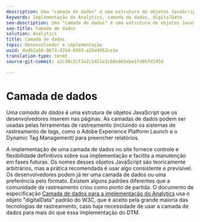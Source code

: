 ```yaml
---
description: Uma "camada de dados" é uma estrutura de objetos JavaScript que os desenvolvedores inserem nas páginas.
keywords: Implementação do Analytics, camada de dados, digitalData
seo-description: Uma "camada de dados" é uma estrutura de objetos JavaScript que os desenvolvedores inserem nas páginas. As camadas de dados podem ser usadas pelas ferramentas de rastreamento (incluindo sistemas de Tag Management como Dynamic Tag Management) para preencher relatórios.
seo-title: Camada de dados
solution: Analytics
title: Camada de dados
topic: Desenvolvedor e implementação
uuid: dedb2a50-06f3-4354-8993-a25d4952ce1e
translation-type: tm+mt
source-git-commit: a2c38c2cf3a2c1451e2c60e003ebe1fa9bfd145d

---
```



# Camada de dados

Uma _camada de dados_ é uma estrutura de objetos JavaScript que os desenvolvedores inserem nas páginas. As camadas de dados podem ser usadas pelas ferramentas de rastreamento (incluindo os sistemas de rastreamento de tags, como o Adobe Experience Platform Launch e o Dynamic Tag Management) para preencher relatórios.

A implementação de uma camada de dados no site fornece controle e flexibilidade definitivos sobre sua implementação e facilita a manutenção em fases futuras. Os nomes desses objetos JavaScript são teoricamente arbitrários, mas a prática recomendada é usar algo consistente e previsível. Os desenvolvedores podem já ter uma camada de dados ou uma preferência pelo formato. Existem alguns padrões diferentes que a comunidade de rastreamento criou como ponto de partida. O documento de especificação [Camada de dados para a implementação do Analytics](assets/datalayer-documentation.pdf) usa o objeto "digitalData" padrão do W3C, que é aceito pela grande maioria das tecnologias de rastreamento, caso haja necessidade de usar a camada de dados para mais do que essa implementação do DTM.
